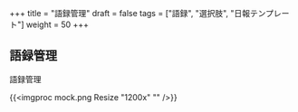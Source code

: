 +++
title = "語録管理"
draft = false
tags = ["語録", "選択肢", "日報テンプレート"]
weight = 50
+++

## 語録管理

語録管理

{{<imgproc mock.png Resize "1200x" "" />}}
